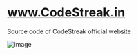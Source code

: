 # www.CodeStreak.in
Source code of CodeStreak official website 

![image](https://user-images.githubusercontent.com/56159302/190845069-8df4a1e3-dfd5-451d-b022-2b8e5e04a1c9.png)





